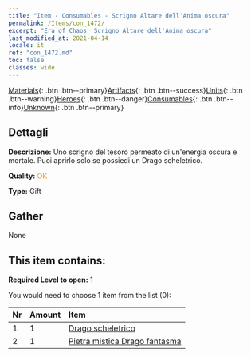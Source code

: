 ```yaml
---
title: "Item - Consumables - Scrigno Altare dell'Anima oscura"
permalink: /Items/con_1472/
excerpt: "Era of Chaos  Scrigno Altare dell'Anima oscura"
last_modified_at: 2021-04-14
locale: it
ref: "con_1472.md"
toc: false
classes: wide
---
```

 [Materials](/it/Items/){: .btn .btn--primary}[Artifacts](/it/Items/Artifacts/){: .btn .btn--success}[Units](/it/Items/Units/){: .btn .btn--warning}[Heroes](/it/Items/Heroes/){: .btn .btn--danger}[Consumables](/it/Items/Consumables/){: .btn .btn--info}[Unknown](/it/Items/Unknown/){: .btn .btn--primary}

## Dettagli
 **Descrizione:** Uno scrigno del tesoro permeato di un'energia oscura e mortale. Puoi aprirlo solo se possiedi un Drago scheletrico.

 **Quality:** <span style="color: #FF8C00">OK</span>

 **Type:** Gift

## Gather

  None

## This item contains:

 **Required Level to open:** 1

 You would need to choose 1 item from the list (0):

  | Nr | Amount |     Item    |
  |:---|:-------|:------------|
  | 1 | 1 | [Drago scheletrico](/it/Items/unt_214/) | 
  | 2 | 1 | [Pietra mistica Drago fantasma](/it/Items/unt_303/) | 
